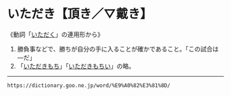 # いただき【頂き／▽戴き】

《動詞「[いただく](いただく（頂く／戴く）)」の連用形から》
1.  勝負事などで、勝ちが自分の手に入ることが確かであること。「この試合は―だ」
2.  「[いただきもち](https://dictionary.goo.ne.jp/word/%E6%88%B4%E3%81%8D%E9%A4%85_%28%E3%81%84%E3%81%9F%E3%81%A0%E3%81%8D%E3%82%82%E3%81%A1%29/#jn-12105)」「[いただきもちい](https://dictionary.goo.ne.jp/word/%E6%88%B4%E3%81%8D%E9%A4%85_%28%E3%81%84%E3%81%9F%E3%81%A0%E3%81%8D%E3%82%82%E3%81%A1%E3%81%84%29/#jn-12106)」の略。

---
`https://dictionary.goo.ne.jp/word/%E9%A0%82%E3%81%8D/`